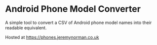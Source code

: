 # Android Phone Model Converter
A simple tool to convert a CSV of Android phone model names into their readable equivalent.

Hosted at https://phones.jeremynorman.co.uk 
